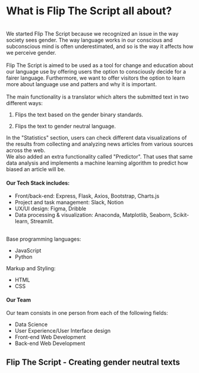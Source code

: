 # What is Flip The Script all about?
</br>
We started Flip The Script because we recognized an issue in the way society sees gender. The way language works in our conscious and subconscious mind is often underestimated, and so is the way it affects how we perceive gender.</br>
</br>
Flip The Script is aimed to be used as a tool for change and education about our language use by offering users the option to consciously decide for a fairer language. Furthermore, we want to offer visitors the option to learn more about language use and patters and why it is important. </br>
</br>
The main functionality is a translator which alters the submitted text in two different ways:</br>

1. Flips the text based on the gender binary standards.

2. Flips the text to gender neutral language.

In the "Statistics" section, users can check different data visualizations of the results from collecting and analyzing news articles from various sources across the web.</br>
We also added an extra functionality called "Predictor". That uses that same data analysis and implements a machine learning algorithm to predict how biased an article will be.</br>

#### Our Tech Stack includes:
- Front/back-end: Express, Flask, Axios, Bootstrap, Charts.js
- Project and task management: Slack, Notion
- UX/UI design: Figma, Dribble
- Data processing & visualization: Anaconda, Matplotlib, Seaborn, Scikit-learn, Streamlit. </br>
</br>
Base programming languages:

- JavaScript
- Python

Markup and Styling:

- HTML
- CSS

#### Our Team

Our team consists in one person from each of the following fields:
- Data Science
- User Experience/User Interface design
- Front-end Web Development
- Back-end Web Development

## Flip The Script - Creating gender neutral texts